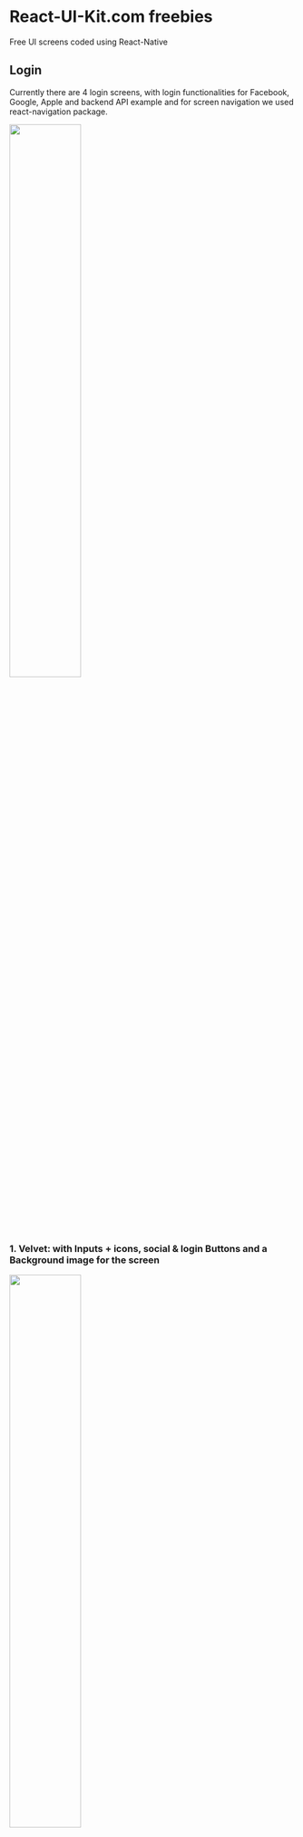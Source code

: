 # React-UI-Kit.com freebies

Free UI screens coded using React-Native

## Login

Currently there are 4 login screens, with login functionalities for Facebook, Google, Apple and backend API example and for screen navigation we used react-navigation package.

<img src="https://user-images.githubusercontent.com/3584560/71660863-0524f680-2d55-11ea-94cb-37050e0a919d.png" width="50%" />

### 1. Velvet: with Inputs + icons, social & login Buttons and a Background image for the screen

<img src="https://user-images.githubusercontent.com/3584560/71660861-0524f680-2d55-11ea-9191-659c97802a70.png" width="50%" />

### 2. Sofia: with Inputs (transparent), social & login Buttons and a gradient Background for the screen

<img src="https://user-images.githubusercontent.com/3584560/71660860-0524f680-2d55-11ea-87d8-39e9f2c9d8f8.png" width="50%" />

### 3. Gauri: with Inputs + labels, social & signin Buttons, with validation for signin button

<img src="https://user-images.githubusercontent.com/3584560/71660858-0524f680-2d55-11ea-95b6-8b21a6b0db4e.png" width="50%" />

### 4. Frida: with Inputs + toggle password, login Button and a gradient Background for the screen

<img src="https://user-images.githubusercontent.com/3584560/71660857-048c6000-2d55-11ea-985f-b4a866dc3652.png" width="50%" />

### 5. Firebase: login using email & password

### 6. Apple: login using your Apple ID
